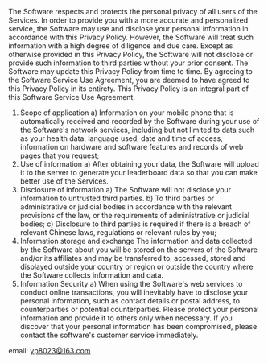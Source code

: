 The Software respects and protects the personal privacy of all users of the Services. In order to provide you with a more accurate and personalized service, the Software may use and disclose your personal information in accordance with this Privacy Policy. However, the Software will treat such information with a high degree of diligence and due care. Except as otherwise provided in this Privacy Policy, the Software will not disclose or provide such information to third parties without your prior consent. The Software may update this Privacy Policy from time to time. By agreeing to the Software Service Use Agreement, you are deemed to have agreed to this Privacy Policy in its entirety. This Privacy Policy is an integral part of this Software Service Use Agreement.
1. Scope of application
a) Information on your mobile phone that is automatically received and recorded by the Software during your use of the Software's network services, including but not limited to data such as your health data, language used, date and time of access, information on hardware and software features and records of web pages that you request;
2. Use of information
a) After obtaining your data, the Software will upload it to the server to generate your leaderboard data so that you can make better use of the Services.
3. Disclosure of information
a) The Software will not disclose your information to untrusted third parties.
b) To third parties or administrative or judicial bodies in accordance with the relevant provisions of the law, or the requirements of administrative or judicial bodies;
c) Disclosure to third parties is required if there is a breach of relevant Chinese laws, regulations or relevant rules by you;
4. Information storage and exchange
The information and data collected by the Software about you will be stored on the servers of the Software and/or its affiliates and may be transferred to, accessed, stored and displayed outside your country or region or outside the country where the Software collects information and data.
5. Information Security
a) When using the Software's web services to conduct online transactions, you will inevitably have to disclose your personal information, such as contact details or postal address, to counterparties or potential counterparties. Please protect your personal information and provide it to others only when necessary. If you discover that your personal information has been compromised, please contact the software's customer service immediately.

email: yp8023@163.com
